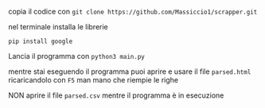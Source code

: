 copia il codice con `git clone https://github.com/Massiccio1/scrapper.git`


nel terminale installa le librerie

`pip install google`

Lancia il programma con `python3 main.py`

mentre stai eseguendo il programma puoi aprire e usare il file `parsed.html` ricaricandolo con `F5` man mano che riempie le righe

NON aprire il file `parsed.csv` mentre il programma è in esecuzione